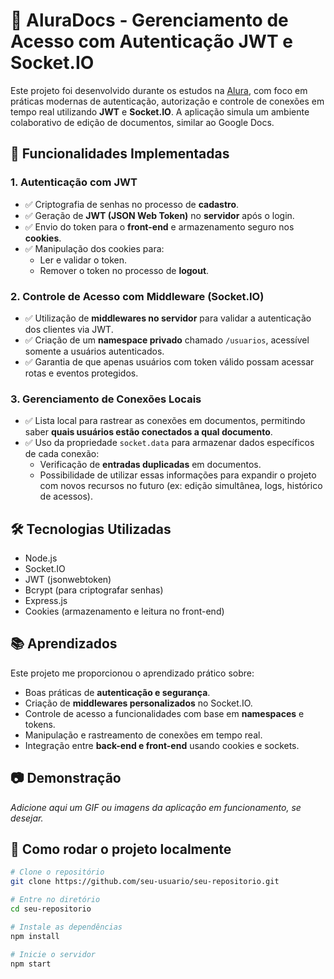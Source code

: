 # 📄 AluraDocs - Gerenciamento de Acesso com Autenticação JWT e Socket.IO

Este projeto foi desenvolvido durante os estudos na [Alura](https://www.alura.com.br), com foco em práticas modernas de autenticação, autorização e controle de conexões em tempo real utilizando **JWT** e **Socket.IO**. A aplicação simula um ambiente colaborativo de edição de documentos, similar ao Google Docs.

## 🚀 Funcionalidades Implementadas

### 1. Autenticação com JWT

- ✅ Criptografia de senhas no processo de **cadastro**.
- ✅ Geração de **JWT (JSON Web Token)** no **servidor** após o login.
- ✅ Envio do token para o **front-end** e armazenamento seguro nos **cookies**.
- ✅ Manipulação dos cookies para:
  - Ler e validar o token.
  - Remover o token no processo de **logout**.

### 2. Controle de Acesso com Middleware (Socket.IO)

- ✅ Utilização de **middlewares no servidor** para validar a autenticação dos clientes via JWT.
- ✅ Criação de um **namespace privado** chamado `/usuarios`, acessível somente a usuários autenticados.
- ✅ Garantia de que apenas usuários com token válido possam acessar rotas e eventos protegidos.

### 3. Gerenciamento de Conexões Locais

- ✅ Lista local para rastrear as conexões em documentos, permitindo saber **quais usuários estão conectados a qual documento**.
- ✅ Uso da propriedade `socket.data` para armazenar dados específicos de cada conexão:
  - Verificação de **entradas duplicadas** em documentos.
  - Possibilidade de utilizar essas informações para expandir o projeto com novos recursos no futuro (ex: edição simultânea, logs, histórico de acessos).

## 🛠️ Tecnologias Utilizadas

- Node.js
- Socket.IO
- JWT (jsonwebtoken)
- Bcrypt (para criptografar senhas)
- Express.js
- Cookies (armazenamento e leitura no front-end)

## 📚 Aprendizados

Este projeto me proporcionou o aprendizado prático sobre:

- Boas práticas de **autenticação e segurança**.
- Criação de **middlewares personalizados** no Socket.IO.
- Controle de acesso a funcionalidades com base em **namespaces** e tokens.
- Manipulação e rastreamento de conexões em tempo real.
- Integração entre **back-end e front-end** usando cookies e sockets.

## 📷 Demonstração

*Adicione aqui um GIF ou imagens da aplicação em funcionamento, se desejar.*

## 📁 Como rodar o projeto localmente

```bash
# Clone o repositório
git clone https://github.com/seu-usuario/seu-repositorio.git

# Entre no diretório
cd seu-repositorio

# Instale as dependências
npm install

# Inicie o servidor
npm start
